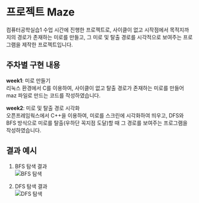 # 프로젝트 Maze
컴퓨터공학실습1 수업 시간에 진행한 프로젝트로, 사이클이 없고 시작점에서 목적지까지의 경로가 존재하는 미로를 만들고, 그 미로 및 탈출 경로를 시각적으로 보여주는 프로그램을 제작한 프로젝트입니다.  
  
## 주차별 구현 내용  
**week1**: 미로 만들기  
리눅스 환경에서 C를 이용하여, 사이클이 없고 탈출 경로가 존재하는 미로를 만들어 maz 파일로 만드는 코드를 작성하였습니다.  
  
**week2**: 미로 및 탈출 경로 시각화  
오픈프레임웍스에서 C++을 이용하여, 미로를 스크린에 시각화하여 띄우고, DFS와 BFS 방식으로 미로를 탈출(우하단 꼭지점 도달)할 때 그 경로를 보여주는 프로그램을 작성하였습니다.  
  
## 결과 예시  
1. BFS 탐색 결과  
![BFS 탐색](https://user-images.githubusercontent.com/81515049/195966966-bac3e29c-4969-4134-91ef-c736df8a3d01.JPG)  
  
2. DFS 탐색 결과  
![DFS 탐색](https://user-images.githubusercontent.com/81515049/195966973-a972fe85-18e0-40d6-a3b0-8324b3f99d08.JPG)  
